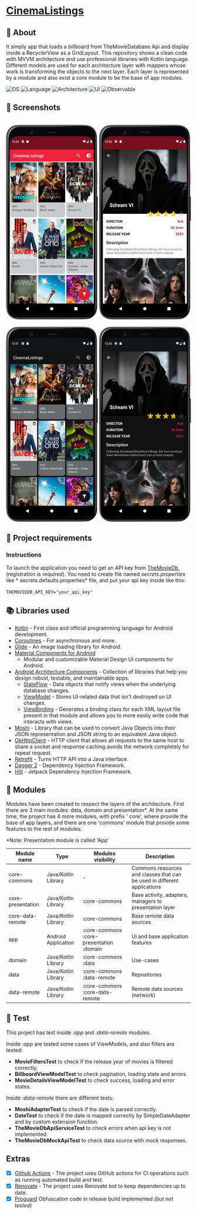 # [CinemaListings](https://github.com/javiergbravo/CinemaListings)

## 🌟 About

It simply app that loads a billboard from TheMovieDatabase Api and display inside a RecyclerView as
a GridLayout. This repository shows a clean code with MVVM architecture and use professional
libraries with Kotlin language. Different models are used for each architecture layer with mappers
whose work is transforming the objects to the next layer. Each layer is represented by a module and
also exist a core module to be the base of app modules.

![OS](https://img.shields.io/badge/OS-Android-3DDC84?logo=Android) ![Language](https://img.shields.io/badge/Language-Kotlin-0095D5?logo=kotlin)
![Architecture](https://img.shields.io/badge/Architecture-MVVM-brightgreen) ![UI](https://img.shields.io/badge/View-ViewBinding-00B0EA) ![Observable](https://img.shields.io/badge/Observable-StateFlow-CF202E)

## 📜 Screenshots

<br><img src="assets/billboard_screen_light.png" width="250"/> <img src="assets/movie_details_screen_light.png" width="250"/></br>
<br><img src="assets/billboard_screen_dark.png" width="250"/> <img src="assets/movie_details_screen_dark.png" width="250"/></br>

## 📜 Project requirements

### Instructions

To launch the application you need to get an API key from [TheMovieDb](https://www.themoviedb.org),
(registration is required). You need to create file named *secrets.properties* like *
secrets.defaults.properties* file, and put your api key inside like this:

`THEMOVIEDB_API_KEY="your_api_key"`

## 📚 Libraries used

- [Kotlin](https://kotlinlang.org/) - First class and official programming language for Android
  development.
- [Coroutines](https://kotlinlang.org/docs/reference/coroutines-overview.html) - For asynchronous
  and more.
- [Glide](https://bumptech.github.io/glide) - An image loading library for Android.
- [Material Components for Android](https://github.com/material-components/material-components-android)
    - Modular and customizable Material Design UI components for Android.
- [Android Architecture Components](https://developer.android.com/topic/libraries/architecture) -
  Collection of libraries that help you design robust, testable, and maintainable apps.
    - [StateFlow](https://developer.android.com/kotlin/flow/stateflow-and-sharedflow) - Data objects
      that notify views when the underlying database changes.
    - [ViewModel](https://developer.android.com/topic/libraries/architecture/viewmodel) - Stores
      UI-related data that isn't destroyed on UI changes.
    - [ViewBinding](https://developer.android.com/topic/libraries/view-binding) - Generates a
      binding class for each XML layout file present in that module and allows you to more easily
      write code that interacts with views.
- [Moshi](https://github.com/square/moshi) - Library that can be used to convert Java Objects into
  their JSON representation and JSON string to an equivalent Java object.
- [OkHttpClient](https://square.github.io/okhttp) - HTTP client that allows all requests to the same
  host to share a socket and response caching avoids the network completely for repeat request.
- [Retrofit](https://square.github.io/retrofit) - Turns HTTP API into a Java interface.
- [Dagger 2](https://dagger.dev/) - Dependency Injection Framework.
- [Hilt](https://developer.android.com/training/dependency-injection/hilt-android) - Jetpack
  Dependency Injection Framework.

## 📁 Modules

Modules have been created to respect the layers of the architecture. First there are 3 main modules:
data, domain and presentation*. At the same time, the project has 4 more modules, with prefix '
core', where provide the base of app layers, and there are one 'commons' module that provide some
features to the rest of modules.

*Note: Presentation module is called 'App'

| Module name       | Type                | Modules visibility                       | Description                                                              |
|-------------------|---------------------|------------------------------------------|--------------------------------------------------------------------------|
| core-commons      | Java/Kotlin Library | -                                        | Commons resources and classes that can be used in different applications |
| core-presentation | Java/Kotlin Library | :core-commons                            | Base activity, adapters, managers to presentation layer                  |
| core-data-remote  | Java/Kotlin Library | :core-commons                            | Base remote data sources                                                 |
| app               | Android Application | :core-commons :core-presentation :domain | Ui and base application features                                         |
| domain            | Java/Kotlin Library | :core-commons :data                      | Use-cases                                                                |
| data              | Java/Kotlin Library | :core-commons :data-remote               | Repositories                                                             | 
| data-remote       | Java/Kotlin Library | :core-commons :core-data-remote          | Remote data sources (network)                                            |

## 📝 Test

This project has test inside *:app* and *:data-remote* modules.

Inside *:app* are tested some cases of ViewModels, and also filters are tested:

- **MovieFiltersTest** to check if the release year of movies is filtered correctly.
- **BillboardViewModelTest** to check pagination, loading state and errors.
- **MovieDetailsViewModelTest** to check success, loading and error states.

Inside *:data-remote* there are different tests:

- **MoshiAdapterTest** to check if the date is parsed correctly.
- **DateTest** to check if the date is mapped correctly by SimpleDateAdapter and by custom extension
  function.
- **TheMovieDbApiServiceTest** to check errors when api key is not implemented.
- **TheMovieDbMockApiTest** to check data source with mock responses.

## Extras

- [x] [Github Actions](https://github.com/features/actions) - The project uses GitHub actions for CI
  operations such as running automated
  build and test.
- [x] [Renovate](https://github.com/apps/renovate) - The project uses Renovate bot to keep
  dependencies up to date.
- [x] [Proguard](https://developer.android.com/studio/build/shrink-code) Obfuscation code in release
  build implemented *(but not tested)*
